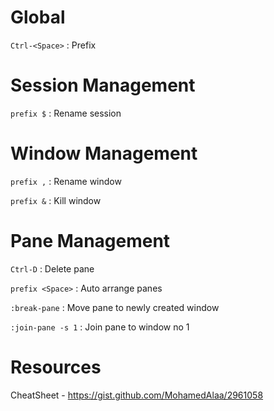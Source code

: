 Global
=================

`Ctrl-<Space>`
: Prefix

Session Management
=================

`prefix $`
: Rename session

Window Management
=================

`prefix ,`
: Rename window

`prefix &`
: Kill window

Pane Management
=================

`Ctrl-D`
: Delete pane

`prefix <Space>`
: Auto arrange panes

`:break-pane`
: Move pane to newly created window

`:join-pane -s 1`
: Join pane to window no 1

Resources
=========

CheatSheet - https://gist.github.com/MohamedAlaa/2961058
